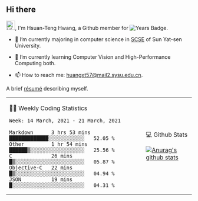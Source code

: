 ## Hi there

<!-- profile views -->

<img height="25" src='https://qpluspicture.oss-cn-beijing.aliyuncs.com/6LjjQA/Hi.gif' alt='Hi' width="24"/>, I'm Hsuan-Teng Hwang, a Github member for 
![Years Badge](https://badges.pufler.dev/years/huangxt57).
<!-- and the number of visitors for this page is  -->
<!-- ![](https://komarev.com/ghpvc/?username=huangxt57&color=blue&label=PROFILE+VIEWS). -->


- 🔭 I’m currently majoring in computer science in [SCSE](http://sdcs.sysu.edu.cn) of Sun Yat-sen University.

- 🌱 I’m currently learning Computer Vision and High-Performance Computing both.

<!-- - 🤔 I’m looking for help with video understanding, HPC programming. -->

- 📫 How to reach me: [huangxt57@mail2.sysu.edu.cn](huangxt57@mail2.sysu.edu.cn).

A brief [résumé](http://melon-hwang.top/about/) describing myself.

<table align="center">

<td>

🧑‍💻 Weekly Coding Statistics
<!--START_SECTION:waka-->
```text
Week: 14 March, 2021 - 21 March, 2021

Markdown      3 hrs 53 mins   █████████████░░░░░░░░░░░░   52.05 % 
Other         1 hr 54 mins    ██████▒░░░░░░░░░░░░░░░░░░   25.56 % 
C             26 mins         █▒░░░░░░░░░░░░░░░░░░░░░░░   05.87 % 
Objective-C   22 mins         █▒░░░░░░░░░░░░░░░░░░░░░░░   04.94 % 
JSON          19 mins         █░░░░░░░░░░░░░░░░░░░░░░░░   04.31 % 
```
<!--END_SECTION:waka-->

</td>

<td>

💻 Github Stats

[![Anurag's github stats](https://github-readme-stats.vercel.app/api?username=huangxt57&hide=prs&show_icons=true)](https://github.com/anuraghazra/github-readme-stats)

</td>

</table>